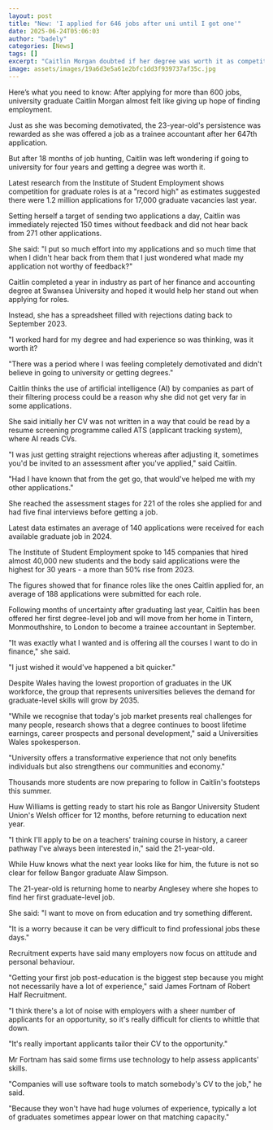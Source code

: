 ```yaml
---
layout: post
title: "New: 'I applied for 646 jobs after uni until I got one'"
date: 2025-06-24T05:06:03
author: "badely"
categories: [News]
tags: []
excerpt: "Caitlin Morgan doubted if her degree was worth it as competition for graduate jobs hit record high."
image: assets/images/19a6d3e5a61e2bfc1dd3f939737af35c.jpg
---
```


Here’s what you need to know: After applying for more than 600 jobs, university graduate Caitlin Morgan almost felt like giving up hope of finding employment.

Just as she was becoming demotivated, the 23-year-old's persistence was rewarded as she was offered a job as a trainee accountant after her 647th application.

But after 18 months of job hunting, Caitlin was left wondering if going to university for four years and getting a degree was worth it.

Latest research from the Institute of Student Employment shows competition for graduate roles is at a "record high" as estimates suggested there were 1.2 million applications for 17,000 graduate vacancies last year.

Setting herself a target of sending two applications a day, Caitlin was immediately rejected 150 times without feedback and did not hear back from 271 other applications.

She said: "I put so much effort into my applications and so much time that when I didn't hear back from them that I just wondered what made my application not worthy of feedback?"

Caitlin completed a year in industry as part of her finance and accounting degree at Swansea University and hoped it would help her stand out when applying for roles.

Instead, she has a spreadsheet filled with rejections dating back to September 2023. 

"I worked hard for my degree and had experience so was thinking, was it worth it?

"There was a period where I was feeling completely demotivated and didn't believe in going to university or getting degrees."

Caitlin thinks the use of artificial intelligence (AI) by companies as part of their filtering process could be a reason why she did not get very far in some applications.

She said initially her CV was not written in a way that could be read by a resume screening programme called ATS (applicant tracking system), where AI reads CVs.

"I was just getting straight rejections whereas after adjusting it, sometimes you'd be invited to an assessment after you've applied," said Caitlin. 

"Had I have known that from the get go, that would've helped me with my other applications."

She reached the assessment stages for 221 of the roles she applied for and had five final interviews before getting a job.

Latest data estimates an average of 140 applications were received for each available graduate job in 2024. 

The Institute of Student Employment spoke to 145 companies that hired almost 40,000 new students and the body said applications were the highest for 30 years - a more than 50% rise from 2023.

The figures showed that for finance roles like the ones Caitlin applied for, an average of 188 applications were submitted for each role.

Following months of uncertainty after graduating last year, Caitlin has been offered her first degree-level job and will move from her home in Tintern, Monmouthshire, to London to become a trainee accountant in September.

"It was exactly what I wanted and is offering all the courses I want to do in finance," she said. 

"I just wished it would've happened a bit quicker."

Despite Wales having the lowest proportion of graduates in the UK workforce, the group that represents universities believes the demand for graduate-level skills will grow by 2035.

"While we recognise that today's job market presents real challenges for many people, research shows that a degree continues to boost lifetime earnings, career prospects and personal development," said a Universities Wales spokesperson.

"University offers a transformative experience that not only benefits individuals but also strengthens our communities and economy."

Thousands more students are now preparing to follow in Caitlin's footsteps this summer.

Huw Williams is getting ready to start his role as Bangor University Student Union's Welsh officer for 12 months, before returning to education next year.

"I think I'll apply to be on a teachers' training course in history, a career pathway I've always been interested in," said the 21-year-old.

While Huw knows what the next year looks like for him, the future is not so clear for fellow Bangor graduate Alaw Simpson.

The 21-year-old is returning home to nearby Anglesey where she hopes to find her first graduate-level job.

She said: "I want to move on from education and try something different.

"It is a worry because it can be very difficult to find professional jobs these days."

Recruitment experts have said many employers now focus on attitude and personal behaviour.

"Getting your first job post-education is the biggest step because you might not necessarily have a lot of experience," said James Fortnam of Robert Half Recruitment.

"I think there's a lot of noise with employers with a sheer number of applicants for an opportunity, so it's really difficult for clients to whittle that down.

"It's really important applicants tailor their CV to the opportunity."

Mr Fortnam has said some firms use technology to help assess applicants' skills.

"Companies will use software tools to match somebody's CV to the job," he said.

"Because they won't have had huge volumes of experience, typically a lot of graduates sometimes appear lower on that matching capacity."

